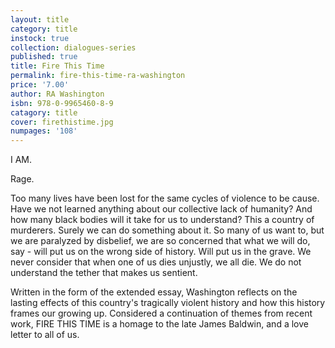```yaml
---
layout: title
category: title
instock: true
collection: dialogues-series
published: true
title: Fire This Time
permalink: fire-this-time-ra-washington
price: '7.00'
author: RA Washington
isbn: 978-0-9965460-8-9
catagory: title
cover: firethistime.jpg
numpages: '108'
---
```

I AM. 

Rage.

Too many lives have been lost for the same cycles of violence to be cause. Have we not learned anything about our collective lack of humanity? And how many black bodies will it take for us to understand? This a country of murderers. Surely we can do something about it. So many of us want to, but we are paralyzed by disbelief, we are so concerned that what we will do, say - will put us on the wrong side of history. Will put us in the grave. We never consider that when one of us dies unjustly, we all die. We do not understand the tether that makes us sentient.

Written in the form of the extended essay, Washington reflects on the lasting effects of this country's tragically violent history and how this history frames our growing up. Considered a continuation of themes from recent work, FIRE THIS TIME is a homage to the late James Baldwin, and a love letter to all of us.
